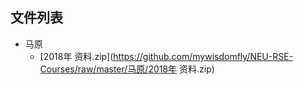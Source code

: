 

## 文件列表

- 马原
    - [2018年 资料.zip](https://github.com/mywisdomfly/NEU-RSE-Courses/raw/master/马原/2018年 资料.zip)
